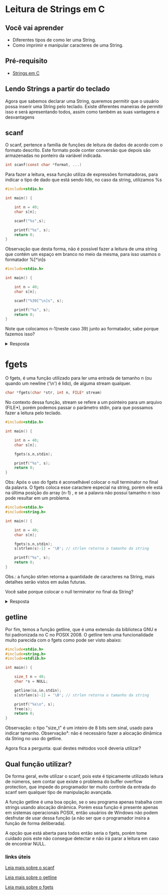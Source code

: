 # Leitura de Strings em C

## Você vai aprender

- Diferentes tipos de como ler uma String.
- Como imprimir e manipular caracteres de uma String.

## Pré-requisito

- [Strings em C](https://github.com/Programando-o-Mundo/Microfundamentos-AEDs2/blob/main/Strings-em-C.md)

## Lendo Strings a partir do teclado

Agora que sabemos declarar uma String, queremos permitir que o usuário possa inserir uma String pelo teclado.
Existe diferentes maneiras de permitir isso e será apresentando todos, assim como também as suas vantagens e desvantagens

## scanf

O scanf, pertence a família de funções de leitura de dados de acordo com o formato descrito. Este formato pode conter conversão que depois são
armazenadas no ponteiro da variável indicada.

```c
int scanf(const char *format, ...)
```
Para fazer a leitura, essa função utiliza de expressões formatadoras, para indicar o tipo de dado que
está sendo lido, no caso da string, utilizamos %s

```c
#include<stdio.h>

int main() {

    int n = 40;
    char s[n];

    scanf("%s",s);

    printf("%s", s);
    return 0;
}
```
Observação que desta forma, não é possível fazer a leitura de uma string que contém um espaço
em branco no meio da mesma, para isso usamos o formatador %[^\n]s

```c
#include<stdio.h>

int main() {

    int n = 40;
    char s[n];

    scanf("%39[^\n]s", s);

    printf("%s", s);
    return 0;
}
```

Note que colocamos n-1(neste caso 39) junto ao formatador, sabe porque fazemos isso?

<details>
  <summary>Resposta</summary>
  A função scanf não possui buffer overflow protection, ou seja, se o usuário entrar com uma string maior do que o tamanho da
  string s, o programa retornará com um erro. Por causa disto, muitos programadores evitam usar o scanf para leitura de strings.
</details>

# fgets

O fgets, é uma função utilizado para ler uma entrada de tamanho n
(ou quando um newline ('\n') é lido), de alguma stream qualquer. 

```c
char *fgets(char *str, int n, FILE* stream)
```

No contexto dessa função, stream se refere a um pointeiro para um arquivo (FILE*),
porém podemos passar o parâmetro stdin, para que possamos fazer a leitura pelo teclado.

```c
#include<stdio.h>

int main() {

    int n = 40;
    char s[n];

    fgets(s,n,stdin);

    printf("%s", s);
    return 0;
}
```

Obs: Após o uso do fgets é aconselhável colocar o null terminator no final da palavra. O fgets coloca
esse caractere especial na string, porém ele está na última posição do array (n-1) , e se a palavra não
possui tamanho n isso pode resultar em um problema.

```c
#include<stdio.h>
#include<string.h>

int main() {

    int n = 40;
    char s[n];

    fgets(s,n,stdin);
    s[strlen(s)-1] = '\0'; // strlen retorna o tamanho da string

    printf("%s", s);
    return 0;
}
```

Obs.: a função strlen retorna a quantidade de caracteres na String, mais detalhes serão vistos em aulas futuras.

Você sabe porque colocar o null terminator no final da String?

<details>
  <summary>Resposta</summary>
  Ao pressionar "enter" o fgets irá armazenar um newline junto a palavra digitada pelo usuário, ou seja, se digitarmos
  "hello world" o que na verdade será armazenado é "hello world\n".
</details>

## getline

Por fim, temos a função getline, que é uma extensão da biblioteca GNU e foi padronizada no C no POSIX 2008. O getline
tem uma funcionalidade muito parecida com o fgets como pode ser visto abaixo:

```c
#include<stdio.h>
#include<string.h>
#include<stdlib.h>

int main() {

    size_t n = 40;
    char *s = NULL;

    getline(&s,&n,stdin);
    s[strlen(s)-1] = '\0'; // strlen retorna o tamanho da string

    printf("%s\n", s);
    free(s);
    return 0;
}
```

Observação: o tipo "size_t" é um inteiro de 8 bits sem sinal, usado para indicar tamanho.
Observação²: não é necessário fazer a alocação dinâmica da String no uso do getline.

Agora fica  a pergunta: qual destes métodos você deveria utilizar?

## Qual função utilizar?

De forma geral, evite utilizar o scanf, pois este é tipicamente utilizado leitura de números, sem contar que existe o problema do
buffer overflow protection, que impede do programador ter muito controle da entrada do scanf sem qualquer tipo de manipulação avançada.

A função getline é uma boa opção, se o seu programa apenas trabalha com strings usando alocação dinâmica. Porém essa função
é presente apenas em sistemas operacionais POSIX, então usuários de Windows não podem desfrutar de usar dessa função (a não ser que o programador insira
a função de forma deliberada).

A opção que está aberta para todos então seria o fgets, porém tome cuidado pois este não consegue detectar e não irá parar a leitura
em caso de encontrar NULL.

### links úteis

[Leia mais sobre o scanf](https://homepages.dcc.ufmg.br/~rodolfo/aedsi-2-10/printf_scanf/printfscanf.html)

[Leia mais sobre o getline](https://man7.org/linux/man-pages/man3/getline.3.html)

[Leia mais sobre o fgets](https://www.pucsp.br/~so-comp/cursoc/aulas/c970.html)


